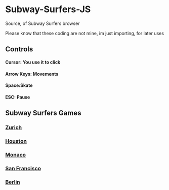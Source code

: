 # Subway-Surfers-JS
Source, of Subway Surfers browser

  Please know that these coding are not mine, im just importing, for later uses
  
  ## Controls
#### Cursor: You use it to click
#### Arrow Keys: Movements
#### Space:Skate
#### ESC: Pause

  ## Subway Surfers Games
### [Zurich](https://coolan127gamer.github.io/Subway-Surfers-JS/Zurich)
### [Houston](https://coolan127gamer.github.io/Subway-Surfers-JS/Houston/)
### [Monaco](https://coolan127gamer.github.io/Subway-Surfers-JS/Monaco/)
### [San Francisco](https://coolan127gamer.github.io/Subway-Surfers-JS/San%20Francisco/)
### [Berlin](https://coolan127gamer.github.io/Subway-Surfers-JS/Berlin/)
